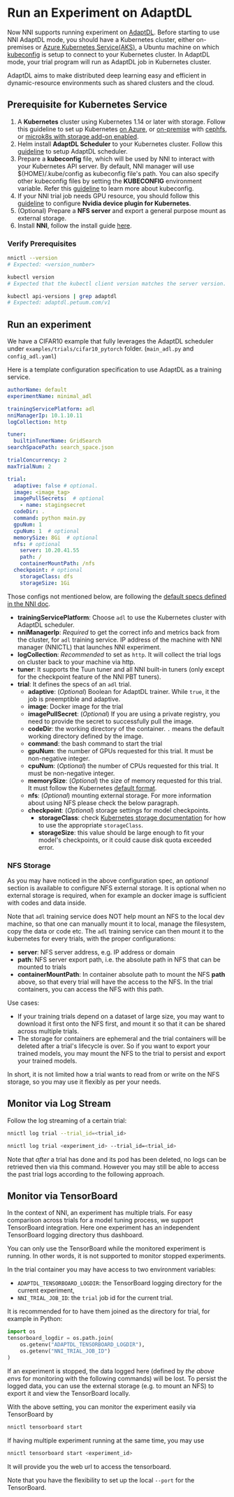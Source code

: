 # Run an Experiment on AdaptDL

Now NNI supports running experiment on [AdaptDL](https://github.com/petuum/adaptdl). Before starting to use NNI AdaptDL mode, you should have a Kubernetes cluster, either on-premises or [Azure Kubernetes Service(AKS)](https://azure.microsoft.com/en-us/services/kubernetes-service/), a Ubuntu machine on which [kubeconfig](https://kubernetes.io/docs/concepts/configuration/organize-cluster-access-kubeconfig/) is setup to connect to your Kubernetes cluster. In AdaptDL mode, your trial program will run as AdaptDL job in Kubernetes cluster.

AdaptDL aims to make distributed deep learning easy and efficient in dynamic-resource environments such as shared clusters and the cloud.

## Prerequisite for Kubernetes Service

1. A **Kubernetes** cluster using Kubernetes 1.14 or later with storage. Follow this guideline to set up Kubernetes [on Azure](https://azure.microsoft.com/en-us/services/kubernetes-service/), or [on-premise](https://kubernetes.io/docs/setup/) with [cephfs](https://kubernetes.io/docs/concepts/storage/storage-classes/#ceph-rbd), or [microk8s with storage add-on enabled](https://microk8s.io/docs/addons).
2. Helm install **AdaptDL Scheduler** to your Kubernetes cluster. Follow this [guideline](https://adaptdl.readthedocs.io/en/latest/installation/install-adaptdl.html) to setup AdaptDL scheduler.
3. Prepare a **kubeconfig** file, which will be used by NNI to interact with your Kubernetes API server. By default, NNI manager will use $(HOME)/.kube/config as kubeconfig file's path. You can also specify other kubeconfig files by setting the **KUBECONFIG** environment variable. Refer this [guideline](https://kubernetes.io/docs/concepts/configuration/organize-cluster-access-kubeconfig) to learn more about kubeconfig.
4. If your NNI trial job needs GPU resource, you should follow this [guideline](https://github.com/NVIDIA/k8s-device-plugin) to configure **Nvidia device plugin for Kubernetes**.
5. (Optional) Prepare a **NFS server** and export a general purpose mount as external storage.
6. Install **NNI**, follow the install guide [here](../Tutorial/QuickStart.md).

### Verify Prerequisites

```bash
nnictl --version
# Expected: <version_number>
```

```bash
kubectl version
# Expected that the kubectl client version matches the server version.
```

```bash
kubectl api-versions | grep adaptdl
# Expected: adaptdl.petuum.com/v1
```

## Run an experiment

We have a CIFAR10 example that fully leverages the AdaptDL scheduler under `examples/trials/cifar10_pytorch` folder. (`main_adl.py` and `config_adl.yaml`)

Here is a template configuration specification to use AdaptDL as a training service.

```yaml
authorName: default
experimentName: minimal_adl

trainingServicePlatform: adl
nniManagerIp: 10.1.10.11
logCollection: http

tuner:
  builtinTunerName: GridSearch
searchSpacePath: search_space.json

trialConcurrency: 2
maxTrialNum: 2

trial:
  adaptive: false # optional.
  image: <image_tag>
  imagePullSecrets:  # optional
    - name: stagingsecret
  codeDir: .
  command: python main.py
  gpuNum: 1
  cpuNum: 1  # optional
  memorySize: 8Gi  # optional
  nfs: # optional
    server: 10.20.41.55
    path: /
    containerMountPath: /nfs
  checkpoint: # optional
    storageClass: dfs
    storageSize: 1Gi
```

Those configs not mentioned below, are following the [default specs defined in the NNI doc](https://nni.readthedocs.io/en/latest/Tutorial/ExperimentConfig.html#configuration-spec).

* **trainingServicePlatform**: Choose `adl` to use the Kubernetes cluster with AdaptDL scheduler.
* **nniManagerIp**: *Required* to get the correct info and metrics back from the cluster, for `adl` training service. IP address of the machine with NNI manager (NNICTL) that launches NNI experiment.
* **logCollection**: *Recommended* to set as `http`. It will collect the trial logs on cluster back to your machine via http.
* **tuner**: It supports the Tuun tuner and all NNI built-in tuners (only except for the checkpoint feature of the NNI PBT tuners).
* **trial**: It defines the specs of an `adl` trial.
  * **adaptive**: (*Optional*) Boolean for AdaptDL trainer. While `true`, it the job is preemptible and adaptive.
  * **image**: Docker image for the trial
  * **imagePullSecret**: (*Optional*) If you are using a private registry, you need to provide the secret to successfully pull the image.
  * **codeDir**: the working directory of the container. `.` means the default working directory defined by the image.
  * **command**: the bash command to start the trial
  * **gpuNum**: the number of GPUs requested for this trial. It must be non-negative integer.
  * **cpuNum**: (*Optional*) the number of CPUs requested for this trial.  It must be non-negative integer.
  * **memorySize**: (*Optional*) the size of memory requested for this trial. It must follow the Kubernetes [default format](https://kubernetes.io/docs/concepts/configuration/manage-resources-containers/#meaning-of-memory).
  * **nfs**: (*Optional*) mounting external storage. For more information about using NFS please check the below paragraph.
  * **checkpoint**: (*Optional*) storage settings for model checkpoints.
    * **storageClass**: check [Kubernetes storage documentation](https://kubernetes.io/docs/concepts/storage/storage-classes/) for how to use the appropriate `storageClass`.
    * **storageSize**: this value should be large enough to fit your model's checkpoints, or it could cause disk quota exceeded error.


### NFS Storage

As you may have noticed in the above configuration spec, an *optional* section is available to configure NFS external storage. It is optional when no external storage is required, when for example an docker image is sufficient with codes and data inside.

Note that `adl` training service does NOT help mount an NFS to the local dev machine, so that one can manually mount it to local, manage the filesystem, copy the data or code etc. The `adl` training service can then mount it to the kubernetes for every trials, with the proper configurations:

* **server**: NFS server address, e.g. IP address or domain
* **path**: NFS server export path, i.e. the absolute path in NFS that can be mounted to trials
* **containerMountPath**: In container absolute path to mount the NFS **path** above, so that every trial will have the access to the NFS. In the trial containers, you can access the NFS with this path.

Use cases:

* If your training trials depend on a dataset of large size, you may want to download it first onto the NFS first, and mount it so that it can be shared across multiple trials.
* The storage for containers are ephemeral and the trial containers will be deleted after a trial's lifecycle is over. So if you want to export your trained models, you may mount the NFS to the trial to persist and export your trained models.

In short, it is not limited how a trial wants to read from or write on the NFS storage, so you may use it flexibly as per your needs.


## Monitor via Log Stream

Follow the log streaming of a certain trial:

```bash
nnictl log trial --trial_id=<trial_id>
```

```bash
nnictl log trial <experiment_id> --trial_id=<trial_id>
```

Note that *after* a trial has done and its pod has been deleted, no logs can be retrieved then via this command. However you may still be able to access the past trial logs according to the following approach.


## Monitor via TensorBoard

In the context of NNI, an experiment has multiple trials. For easy comparison across trials for a model tuning process, we support TensorBoard integration. Here one experiment has an independent TensorBoard logging directory thus dashboard.


You can only use the TensorBoard while the monitored experiment is running. In other words, it is not supported to monitor stopped experiments.


In the trial container you may have access to two environment variables:

* `ADAPTDL_TENSORBOARD_LOGDIR`: the TensorBoard logging directory for the current experiment,
* `NNI_TRIAL_JOB_ID`: the `trial` job id for the current trial.

It is recommended for to have them joined as the directory for trial, for example in Python:

```python
import os
tensorboard_logdir = os.path.join(
    os.getenv("ADAPTDL_TENSORBOARD_LOGDIR"),
    os.getenv("NNI_TRIAL_JOB_ID")
)
```

If an experiment is stopped, the data logged here (defined by *the above envs* for monitoring with the following commands) will be lost. To persist the logged data, you can use the external storage (e.g. to mount an NFS) to export it and view the TensorBoard locally.


With the above setting, you can monitor the experiment easily via TensorBoard by

```bash
nnictl tensorboard start
```

If having multiple experiment running at the same time, you may use

```bash
nnictl tensorboard start <experiment_id>
```

It will provide you the web url to access the tensorboard.

Note that you have the flexibility to set up the local `--port` for the TensorBoard.
